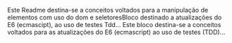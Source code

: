 Este Readme destina-se a conceitos voltados para a manipulação de elementos com uso do dom e seletoresBloco destinado a atualizações do E6 (ecmascipt), ao uso de testes Tdd...
Este bloco destina-se a conceitos voltados para as atualizações do E6 (ecmascript) ao uso de testes (TDD)...
